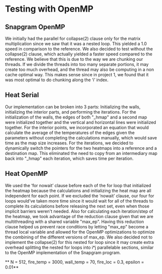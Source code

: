 # Testing with OpenMP


## Snapgram OpenMP
We initially had the parallel for collapse(2) clause only for the matrix multiplication since we saw that it was a nested loop. This yielded a 1.0 speed in comparison to the reference. 
We also decided to test without the collapse(2) clause, which actually yielded a faster speed compared to the reference. We believe that this is due to the way we are chunking our threads. If we divide the threads into too many separate portions, it may create too much overhead, and the thread may also be computing in a non cache optimal way.
This makes sense since in project 1, we found that it was most optimal to do chunking along the ‘i’ index.

## Heat Serial
Our implementation can be broken into 3 parts: Initializing the walls, initializing the interior parts, and performing the iterations.
For the initialization of the walls, the edges of both "_hmap" and a second map were initialized together and the vertical and horizontal lines were initialized together.
For the interior points, we incorporated an equation that would calculate the average of the temperatures of the edges given the parameters without completing the calculations manually, which would save time as the map size increases.
For the iterations, we decided to dynamically switch the pointers for the two heatmaps into a reference and a destination map. This eliminated the need to copy from an intermediary map back into "_hmap" each iteration, which saves time per iteration. 

## Heat OpenMP
We used the ‘for nowait’ clause before each of the for loop that initialized the heatmap because the calculations and initializing the heat map are all independent for each point. If we excluded the ‘nowait’ clause, our four for loops would’ve taken more time since it would wait for all of the threads to complete its calculations before releasing the next set, even when those implicit barriers weren't needed.
Also for calculating each iteration/step of the heatmap, we took advantage of the reduction clause given that we are multithreading with a shared variable "max_ep". Having this reduction clause helped us prevent race conditions by letting "max_ep" become a thread local variable and allowed for the OpenMP optimizations to optimize the combining of the different versions of max_ep.
We also decided not to implement the collapse(2) for this nested for loop since it may create extra overhead splitting the nested for loops into i*j parallelable sections, similar to the OpenMP implementation of the Snapgram program.

** N = 512, fire_temp = 3000, wall_temp = 70, fire_loc = 0.3, epsilon = 0.01**
